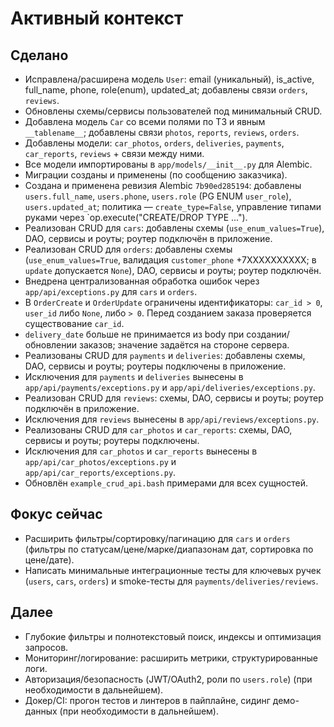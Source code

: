 # Активный контекст

## Сделано
- Исправлена/расширена модель `User`: email (уникальный), is_active, full_name, phone, role(enum), updated_at; добавлены связи `orders`, `reviews`.
- Обновлены схемы/сервисы пользователей под минимальный CRUD.
- Добавлена модель `Car` со всеми полями по ТЗ и явным `__tablename__`; добавлены связи `photos`, `reports`, `reviews`, `orders`.
- Добавлены модели: `car_photos`, `orders`, `deliveries`, `payments`, `car_reports`, `reviews` + связи между ними.
- Все модели импортированы в `app/models/__init__.py` для Alembic.
- Миграции созданы и применены (по сообщению заказчика).
- Создана и применена ревизия Alembic `7b90ed285194`: добавлены `users.full_name`, `users.phone`, `users.role` (PG ENUM `user_role`), `users.updated_at`; политика — `create_type=False`, управление типами руками через `op.execute("CREATE/DROP TYPE ...").
 - Реализован CRUD для `cars`: добавлены схемы (`use_enum_values=True`), DAO, сервисы и роуты; роутер подключён в приложение.
 - Реализован CRUD для `orders`: добавлены схемы (`use_enum_values=True`, валидация `customer_phone` +7XXXXXXXXXX; в `update` допускается `None`), DAO, сервисы и роуты; роутер подключён.
 - Внедрена централизованная обработка ошибок через `app/api/exceptions.py` для `cars` и `orders`.
 - В `OrderCreate` и `OrderUpdate` ограничены идентификаторы: `car_id > 0`, `user_id` либо `None`, либо `> 0`. Перед созданием заказа проверяется существование `car_id`.
 - `delivery_date` больше не принимается из body при создании/обновлении заказов; значение задаётся на стороне сервера.
 - Реализованы CRUD для `payments` и `deliveries`: добавлены схемы, DAO, сервисы и роуты; роутеры подключены в приложение.
 - Исключения для `payments` и `deliveries` вынесены в `app/api/payments/exceptions.py` и `app/api/deliveries/exceptions.py`.
 - Реализован CRUD для `reviews`: схемы, DAO, сервисы и роуты; роутер подключён в приложение.
 - Исключения для `reviews` вынесены в `app/api/reviews/exceptions.py`.
 - Реализованы CRUD для `car_photos` и `car_reports`: схемы, DAO, сервисы и роуты; роутеры подключены.
 - Исключения для `car_photos` и `car_reports` вынесены в `app/api/car_photos/exceptions.py` и `app/api/car_reports/exceptions.py`.
 - Обновлён `example_crud_api.bash` примерами для всех сущностей.

## Фокус сейчас
 - Расширить фильтры/сортировку/пагинацию для `cars` и `orders` (фильтры по статусам/цене/марке/диапазонам дат, сортировка по цене/дате).
 - Написать минимальные интеграционные тесты для ключевых ручек (`users`, `cars`, `orders`) и smoke-тесты для `payments/deliveries/reviews`.

## Далее
 - Глубокие фильтры и полнотекстовый поиск, индексы и оптимизация запросов.
 - Мониторинг/логирование: расширить метрики, структурированные логи.
 - Авторизация/безопасность (JWT/OAuth2, роли по `users.role`) (при необходимости в дальнейшем).
 - Докер/CI: прогон тестов и линтеров в пайплайне, сидинг демо-данных (при необходимости в дальнейшем).
